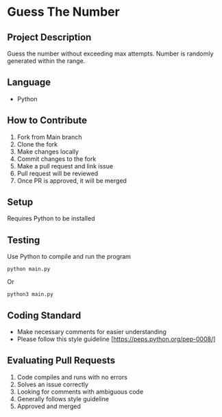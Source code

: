 # Guess The Number


## Project Description
Guess the number without exceeding max attempts. Number is randomly generated within the range.


## Language
* Python


## How to Contribute
1. Fork from Main branch
2. Clone the fork
3. Make changes locally
4. Commit changes to the fork
5. Make a pull request and link issue
6. Pull request will be reviewed
7. Once PR is approved, it will be merged


## Setup
Requires Python to be installed


## Testing
Use Python to compile and run the program
```
python main.py
```
Or
```
python3 main.py
```


## Coding Standard
* Make necessary comments for easier understanding
* Please follow this style guideline [https://peps.python.org/pep-0008/]


## Evaluating Pull Requests
1. Code compiles and runs with no errors
2. Solves an issue correctly
3. Looking for comments with ambiguous code
4. Generally follows style guideline
5. Approved and merged